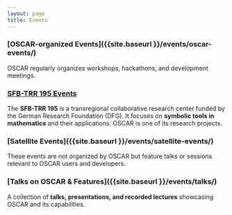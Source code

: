 ```yaml
---
layout: page
title: Events
---
```


### [OSCAR-organized Events]({{site.baseurl }}/events/oscar-events/)
OSCAR regularly organizes workshops, hackathons, and development meetings.

### [SFB-TRR 195 Events](https://www.computeralgebra.de/sfb/events/)
The **SFB-TRR 195** is a transregional collaborative research center funded by the German Research Foundation (DFG). It focuses on **symbolic tools in mathematics** and their applications. OSCAR is one of its research projects.

### [Satellite Events]({{site.baseurl }}/events/satellite-events/)
These events are not organized by OSCAR but feature talks or sessions relevant to OSCAR users and developers.

### [Talks on OSCAR & Features]({{site.baseurl }}/events/talks/)
A collection of **talks, presentations, and recorded lectures** showcasing OSCAR and its capabilities.
